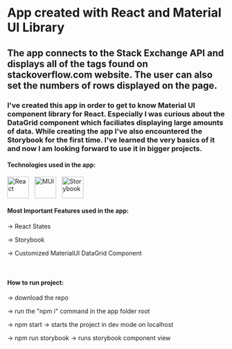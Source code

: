 # App created with React and Material UI Library
## The app connects to the Stack Exchange API and displays all of the tags found on stackoverflow.com website. The user can also set the numbers of rows displayed on the page.

### I've created this app in order to get to know Material UI component library for React. Especially I was curious about the DataGrid component which faciliates displaying large amounts of data. While creating the app I've also encountered the Storybook for the first time. I've learned the very basics of it and now I am looking forward to use it in bigger projects.

#### Technologies used in the app:
<img align="left" alt="React" width="50px" src="https://cdn.jsdelivr.net/gh/devicons/devicon/icons/react/react-original.svg" style="padding-right:10px;" />
<img align="left" alt="MUI" width="50px" src="https://cdn.jsdelivr.net/gh/devicons/devicon/icons/materialui/materialui-original.svg" style="padding-right:10px;" />
<img align="left" alt="Storybook" width="50px" src="https://cdn.jsdelivr.net/gh/devicons/devicon@latest/icons/storybook/storybook-original.svg" style="padding-right:10px;" />

<br/> <br/> <br/> 

#### Most Important Features used in the app:
<p>-> React States</p>
<p>-> Storybook </p>
<p>-> Customized MaterialUI DataGrid Component </p>

<br/> 

#### How to run project:
<p>-> download the repo</p>
<p>-> run the "npm i" command in the app folder root</p>
<p>-> npm start -> starts the project in dev mode on localhost</p>
<p>-> npm run storybook -> runs storybook component view</p>
